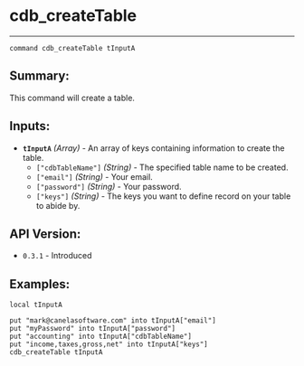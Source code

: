 # cdb_createTable
---
```
command cdb_createTable tInputA
```

## Summary:
This command will create a table.

## Inputs:
* **`tInputA`** *(Array)* - An array of keys containing information to create the table.
    * `["cdbTableName"]` *(String)* - The specified table name to be created.
    * `["email"]` *(String)* - Your email.
    * `["password"]` *(String)* - Your password.
    * `["keys"]` *(String)* - The keys you want to define record on your table to abide by.


## API Version:
* `0.3.1` - Introduced

## Examples:
```
local tInputA

put "mark@canelasoftware.com" into tInputA["email"]
put "myPassword" into tInputA["password"]
put "accounting" into tInputA["cdbTableName"]
put "income,taxes,gross,net" into tInputA["keys"]
cdb_createTable tInputA
``` 